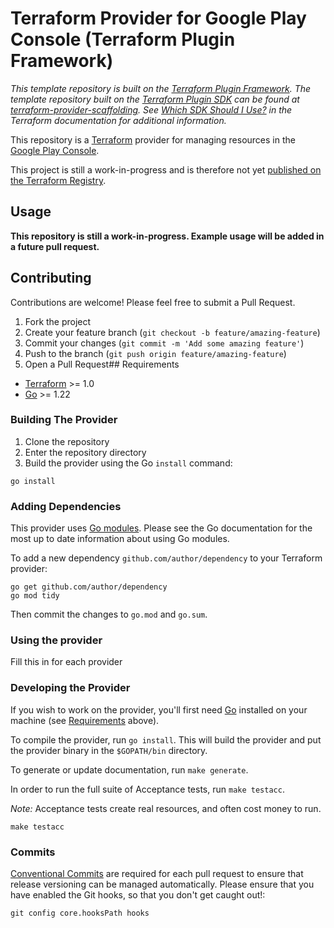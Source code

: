 # Terraform Provider for Google Play Console (Terraform Plugin Framework)

_This template repository is built on the [Terraform Plugin Framework](https://github.com/hashicorp/terraform-plugin-framework). The template repository built on the [Terraform Plugin SDK](https://github.com/hashicorp/terraform-plugin-sdk) can be found at [terraform-provider-scaffolding](https://github.com/hashicorp/terraform-provider-scaffolding). See [Which SDK Should I Use?](https://developer.hashicorp.com/terraform/plugin/framework-benefits) in the Terraform documentation for additional information._

This repository is a [Terraform](https://www.terraform.io) provider for managing resources in the [Google Play Console](https://developers.google.com/android-publisher/api-ref/rest).

This project is still a work-in-progress and is therefore not yet [published on the Terraform Registry](https://developer.hashicorp.com/terraform/registry/providers/publishing).

## Usage

**This repository is still a work-in-progress. Example usage will be added in a future pull request.**

## Contributing

Contributions are welcome! Please feel free to submit a Pull Request.

1. Fork the project
2. Create your feature branch (`git checkout -b feature/amazing-feature`)
3. Commit your changes (`git commit -m 'Add some amazing feature'`)
4. Push to the branch (`git push origin feature/amazing-feature`)
5. Open a Pull Request## Requirements

- [Terraform](https://developer.hashicorp.com/terraform/downloads) >= 1.0
- [Go](https://golang.org/doc/install) >= 1.22

### Building The Provider

1. Clone the repository
1. Enter the repository directory
1. Build the provider using the Go `install` command:

```shell
go install
```

### Adding Dependencies

This provider uses [Go modules](https://github.com/golang/go/wiki/Modules).
Please see the Go documentation for the most up to date information about using Go modules.

To add a new dependency `github.com/author/dependency` to your Terraform provider:

```shell
go get github.com/author/dependency
go mod tidy
```

Then commit the changes to `go.mod` and `go.sum`.

### Using the provider

Fill this in for each provider

### Developing the Provider

If you wish to work on the provider, you'll first need [Go](http://www.golang.org) installed on your machine (see [Requirements](#requirements) above).

To compile the provider, run `go install`. This will build the provider and put the provider binary in the `$GOPATH/bin` directory.

To generate or update documentation, run `make generate`.

In order to run the full suite of Acceptance tests, run `make testacc`.

*Note:* Acceptance tests create real resources, and often cost money to run.

```shell
make testacc
```

### Commits

[Conventional Commits](https://www.conventionalcommits.org/en/v1.0.0/) are required for each pull request to ensure that release versioning can be managed automatically.
Please ensure that you have enabled the Git hooks, so that you don't get caught out!:
```
git config core.hooksPath hooks
```